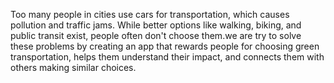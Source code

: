 Too many people in cities use cars for transportation, which causes pollution and traffic jams. While better options like walking, biking, and public transit exist, people often don't choose them.we are try to solve these problems by creating an app that rewards people for choosing green transportation, helps them understand their impact, and connects them with others making similar choices.
